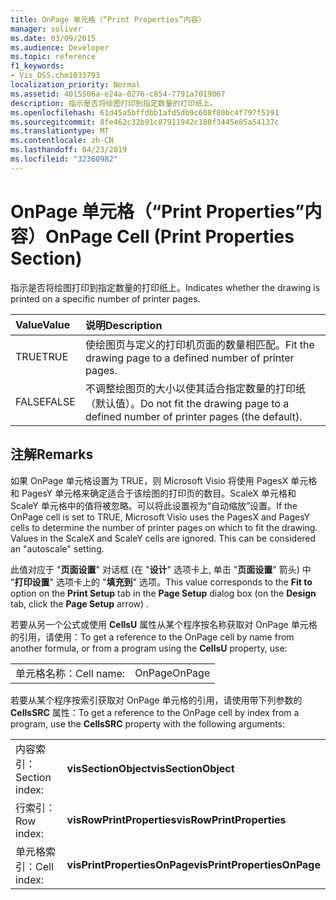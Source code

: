 ```yaml
---
title: OnPage 单元格（“Print Properties”内容）
manager: soliver
ms.date: 03/09/2015
ms.audience: Developer
ms.topic: reference
f1_keywords:
- Vis_DSS.chm1033793
localization_priority: Normal
ms.assetid: 4015506a-e24a-0276-c854-7791a7019067
description: 指示是否将绘图打印到指定数量的打印纸上。
ms.openlocfilehash: 61d45a5bffdbb1afd5db9c608f80bc4f797f5191
ms.sourcegitcommit: 8fe462c32b91c87911942c188f3445e85a54137c
ms.translationtype: MT
ms.contentlocale: zh-CN
ms.lasthandoff: 04/23/2019
ms.locfileid: "32360982"
---
```

# <a name="onpage-cell-print-properties-section"></a><span data-ttu-id="5a750-103">OnPage 单元格（“Print Properties”内容）</span><span class="sxs-lookup"><span data-stu-id="5a750-103">OnPage Cell (Print Properties Section)</span></span>

<span data-ttu-id="5a750-104">指示是否将绘图打印到指定数量的打印纸上。</span><span class="sxs-lookup"><span data-stu-id="5a750-104">Indicates whether the drawing is printed on a specific number of printer pages.</span></span> 
  
|<span data-ttu-id="5a750-105">**Value**</span><span class="sxs-lookup"><span data-stu-id="5a750-105">**Value**</span></span>|<span data-ttu-id="5a750-106">**说明**</span><span class="sxs-lookup"><span data-stu-id="5a750-106">**Description**</span></span>|
|:-----|:-----|
|<span data-ttu-id="5a750-107">TRUE</span><span class="sxs-lookup"><span data-stu-id="5a750-107">TRUE</span></span>  <br/> |<span data-ttu-id="5a750-108">使绘图页与定义的打印机页面的数量相匹配。</span><span class="sxs-lookup"><span data-stu-id="5a750-108">Fit the drawing page to a defined number of printer pages.</span></span>  <br/> |
|<span data-ttu-id="5a750-109">FALSE</span><span class="sxs-lookup"><span data-stu-id="5a750-109">FALSE</span></span>  <br/> |<span data-ttu-id="5a750-110">不调整绘图页的大小以使其适合指定数量的打印纸（默认值）。</span><span class="sxs-lookup"><span data-stu-id="5a750-110">Do not fit the drawing page to a defined number of printer pages (the default).</span></span>  <br/> |
   
## <a name="remarks"></a><span data-ttu-id="5a750-111">注解</span><span class="sxs-lookup"><span data-stu-id="5a750-111">Remarks</span></span>

<span data-ttu-id="5a750-p101">如果 OnPage 单元格设置为 TRUE，则 Microsoft Visio 将使用 PagesX 单元格和 PagesY 单元格来确定适合于该绘图的打印页的数目。ScaleX 单元格和 ScaleY 单元格中的值将被忽略。可以将此设置视为“自动缩放”设置。</span><span class="sxs-lookup"><span data-stu-id="5a750-p101">If the OnPage cell is set to TRUE, Microsoft Visio uses the PagesX and PagesY cells to determine the number of printer pages on which to fit the drawing. Values in the ScaleX and ScaleY cells are ignored. This can be considered an "autoscale" setting.</span></span>
  
<span data-ttu-id="5a750-115">此值对应于 "**页面设置**" 对话框 (在 "**设计**" 选项卡上, 单击 "**页面设置**" 箭头) 中 "**打印设置**" 选项卡上的 "**填充到**" 选项。</span><span class="sxs-lookup"><span data-stu-id="5a750-115">This value corresponds to the **Fit to** option on the **Print Setup** tab in the **Page Setup** dialog box (on the **Design** tab, click the **Page Setup** arrow) .</span></span> 
  
<span data-ttu-id="5a750-116">若要从另一个公式或使用 **CellsU** 属性从某个程序按名称获取对 OnPage 单元格的引用，请使用：</span><span class="sxs-lookup"><span data-stu-id="5a750-116">To get a reference to the OnPage cell by name from another formula, or from a program using the **CellsU** property, use:</span></span> 
  
|||
|:-----|:-----|
|<span data-ttu-id="5a750-117">单元格名称：</span><span class="sxs-lookup"><span data-stu-id="5a750-117">Cell name:</span></span>  <br/> |<span data-ttu-id="5a750-118">OnPage</span><span class="sxs-lookup"><span data-stu-id="5a750-118">OnPage</span></span>  <br/> |
   
<span data-ttu-id="5a750-119">若要从某个程序按索引获取对 OnPage 单元格的引用，请使用带下列参数的 **CellsSRC** 属性：</span><span class="sxs-lookup"><span data-stu-id="5a750-119">To get a reference to the OnPage cell by index from a program, use the **CellsSRC** property with the following arguments:</span></span> 
  
|||
|:-----|:-----|
|<span data-ttu-id="5a750-120">内容索引：</span><span class="sxs-lookup"><span data-stu-id="5a750-120">Section index:</span></span>  <br/> |<span data-ttu-id="5a750-121">**visSectionObject**</span><span class="sxs-lookup"><span data-stu-id="5a750-121">**visSectionObject**</span></span> <br/> |
|<span data-ttu-id="5a750-122">行索引：</span><span class="sxs-lookup"><span data-stu-id="5a750-122">Row index:</span></span>  <br/> |<span data-ttu-id="5a750-123">**visRowPrintProperties**</span><span class="sxs-lookup"><span data-stu-id="5a750-123">**visRowPrintProperties**</span></span> <br/> |
|<span data-ttu-id="5a750-124">单元格索引：</span><span class="sxs-lookup"><span data-stu-id="5a750-124">Cell index:</span></span>  <br/> |<span data-ttu-id="5a750-125">**visPrintPropertiesOnPage**</span><span class="sxs-lookup"><span data-stu-id="5a750-125">**visPrintPropertiesOnPage**</span></span> <br/> |
   

